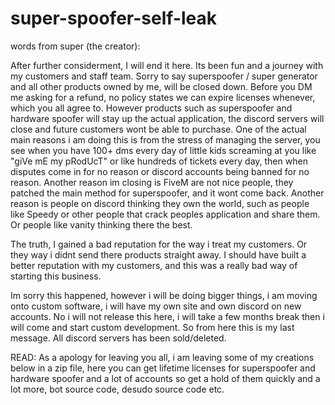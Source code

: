 # super-spoofer-self-leak

words from super (the creator):

After further considerment, I will end it here. Its been fun and a journey with my customers and staff team. Sorry to say superspoofer / super generator and all other products owned by me, will be closed down. Before you DM me asking for a refund, no policy states we can expire licenses whenever, which you all agree to. However products such as superspoofer and hardware spoofer will stay up the actual application, the discord servers will close and future customers wont be able to purchase. One of the actual main reasons i am doing this is from the stress of managing the server, you see when you have 100+ dms every day of little kids screaming at you like "giVe mE my pRodUcT" or like hundreds of tickets every day, then when disputes come in for no reason or discord accounts being banned for no reason. Another reason im closing is FiveM are not nice people, they patched the main method for superspoofer, and it wont come back. Another reason is people on discord thinking they own the world, such as people like Speedy or other people that crack peoples application and share them. Or people like vanity thinking there the best.

The truth,  I gained a bad reputation for the way i treat my customers. Or they way i didnt send there products straight away. I should have built  a better reputation with my customers, and this was a really bad way of starting this business. 

Im sorry this happened, however i will be doing bigger things, i am moving onto custom software, i will have my own site and own discord on new accounts. No i will not release this here, i will take a few months break then i will come and start custom development. So from here this is my last message. All discord servers has been sold/deleted. 

READ: As a apology for leaving you all, i am leaving some of my creations below in a zip file, here you can get lifetime licenses for superspoofer and hardware spoofer and a lot of accounts so get a hold of them quickly and a lot more, bot source code, desudo source code etc.
